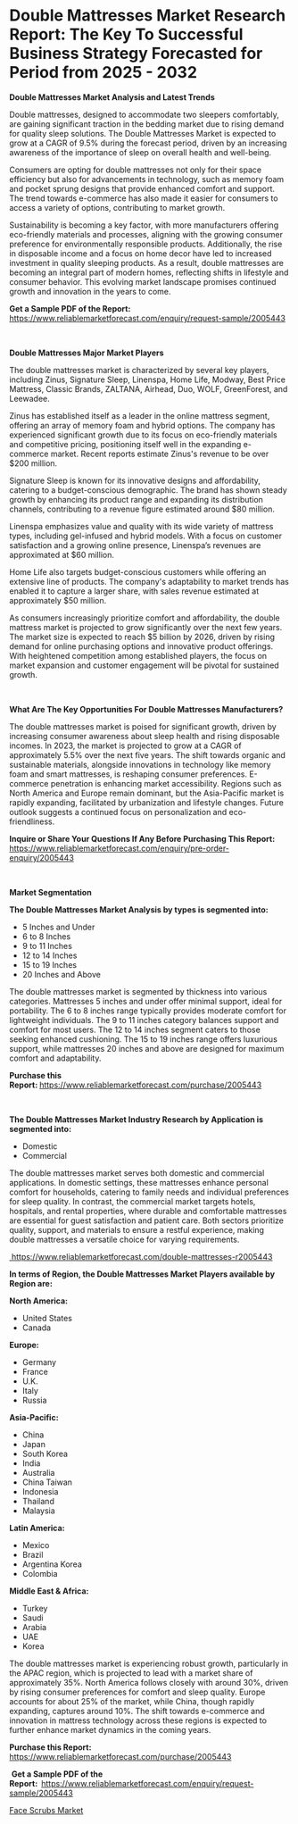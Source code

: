 <p><h1>Double Mattresses Market Research Report: The Key To Successful Business Strategy Forecasted for Period from 2025 - 2032</h1></p><p><strong>Double Mattresses Market Analysis and Latest Trends</strong></p>
<p><p>Double mattresses, designed to accommodate two sleepers comfortably, are gaining significant traction in the bedding market due to rising demand for quality sleep solutions. The Double Mattresses Market is expected to grow at a CAGR of 9.5% during the forecast period, driven by an increasing awareness of the importance of sleep on overall health and well-being. </p><p>Consumers are opting for double mattresses not only for their space efficiency but also for advancements in technology, such as memory foam and pocket sprung designs that provide enhanced comfort and support. The trend towards e-commerce has also made it easier for consumers to access a variety of options, contributing to market growth. </p><p>Sustainability is becoming a key factor, with more manufacturers offering eco-friendly materials and processes, aligning with the growing consumer preference for environmentally responsible products. Additionally, the rise in disposable income and a focus on home decor have led to increased investment in quality sleeping products. As a result, double mattresses are becoming an integral part of modern homes, reflecting shifts in lifestyle and consumer behavior. This evolving market landscape promises continued growth and innovation in the years to come.</p></p>
<p><strong>Get a Sample PDF of the Report:&nbsp;</strong> <a href="https://www.reliablemarketforecast.com/enquiry/request-sample/2005443?utm_campaign=3096&utm_medium=2&utm_source=Github&utm_content=ia&utm_term=05042025&utm_id=double-mattresses">https://www.reliablemarketforecast.com/enquiry/request-sample/2005443</a></p>
<p>&nbsp;</p>
<p><strong>Double Mattresses Major Market Players</strong></p>
<p><p>The double mattresses market is characterized by several key players, including Zinus, Signature Sleep, Linenspa, Home Life, Modway, Best Price Mattress, Classic Brands, ZALTANA, Airhead, Duo, WOLF, GreenForest, and Leewadee. </p><p>Zinus has established itself as a leader in the online mattress segment, offering an array of memory foam and hybrid options. The company has experienced significant growth due to its focus on eco-friendly materials and competitive pricing, positioning itself well in the expanding e-commerce market. Recent reports estimate Zinus's revenue to be over $200 million.</p><p>Signature Sleep is known for its innovative designs and affordability, catering to a budget-conscious demographic. The brand has shown steady growth by enhancing its product range and expanding its distribution channels, contributing to a revenue figure estimated around $80 million.</p><p>Linenspa emphasizes value and quality with its wide variety of mattress types, including gel-infused and hybrid models. With a focus on customer satisfaction and a growing online presence, Linenspa’s revenues are approximated at $60 million.</p><p>Home Life also targets budget-conscious customers while offering an extensive line of products. The company's adaptability to market trends has enabled it to capture a larger share, with sales revenue estimated at approximately $50 million.</p><p>As consumers increasingly prioritize comfort and affordability, the double mattress market is projected to grow significantly over the next few years. The market size is expected to reach $5 billion by 2026, driven by rising demand for online purchasing options and innovative product offerings. With heightened competition among established players, the focus on market expansion and customer engagement will be pivotal for sustained growth.</p></p>
<p>&nbsp;</p>
<p><strong>What Are The Key Opportunities For Double Mattresses Manufacturers?</strong></p>
<p><p>The double mattresses market is poised for significant growth, driven by increasing consumer awareness about sleep health and rising disposable incomes. In 2023, the market is projected to grow at a CAGR of approximately 5.5% over the next five years. The shift towards organic and sustainable materials, alongside innovations in technology like memory foam and smart mattresses, is reshaping consumer preferences. E-commerce penetration is enhancing market accessibility. Regions such as North America and Europe remain dominant, but the Asia-Pacific market is rapidly expanding, facilitated by urbanization and lifestyle changes. Future outlook suggests a continued focus on personalization and eco-friendliness.</p></p>
<p><strong>Inquire or Share Your Questions If Any Before Purchasing This Report:</strong> <a href="https://www.reliablemarketforecast.com/enquiry/pre-order-enquiry/2005443?utm_campaign=3096&utm_medium=2&utm_source=Github&utm_content=ia&utm_term=05042025&utm_id=double-mattresses">https://www.reliablemarketforecast.com/enquiry/pre-order-enquiry/2005443</a></p>
<p>&nbsp;</p>
<p><strong>Market Segmentation</strong></p>
<p><strong>The Double Mattresses Market Analysis by types is segmented into:</strong></p>
<p><ul><li>5 Inches and Under</li><li>6 to 8 Inches</li><li>9 to 11 Inches</li><li>12 to 14 Inches</li><li>15 to 19 Inches</li><li>20 Inches and Above</li></ul></p>
<p><p>The double mattresses market is segmented by thickness into various categories. Mattresses 5 inches and under offer minimal support, ideal for portability. The 6 to 8 inches range typically provides moderate comfort for lightweight individuals. The 9 to 11 inches category balances support and comfort for most users. The 12 to 14 inches segment caters to those seeking enhanced cushioning. The 15 to 19 inches range offers luxurious support, while mattresses 20 inches and above are designed for maximum comfort and adaptability.</p></p>
<p><strong>Purchase this Report:&nbsp;</strong><a href="https://www.reliablemarketforecast.com/purchase/2005443?utm_campaign=3096&utm_medium=2&utm_source=Github&utm_content=ia&utm_term=05042025&utm_id=double-mattresses">https://www.reliablemarketforecast.com/purchase/2005443</a></p>
<p>&nbsp;</p>
<p><strong>The Double Mattresses Market Industry Research by Application is segmented into:</strong></p>
<p><ul><li>Domestic</li><li>Commercial</li></ul></p>
<p><p>The double mattresses market serves both domestic and commercial applications. In domestic settings, these mattresses enhance personal comfort for households, catering to family needs and individual preferences for sleep quality. In contrast, the commercial market targets hotels, hospitals, and rental properties, where durable and comfortable mattresses are essential for guest satisfaction and patient care. Both sectors prioritize quality, support, and materials to ensure a restful experience, making double mattresses a versatile choice for varying requirements.</p></p>
<p><a href="https://www.reliablemarketforecast.com/double-mattresses-r2005443?utm_campaign=3096&utm_medium=2&utm_source=Github&utm_content=ia&utm_term=05042025&utm_id=double-mattresses">&nbsp;https://www.reliablemarketforecast.com/double-mattresses-r2005443</a></p>
<p><strong>In terms of Region, the Double Mattresses Market Players available by Region are:</strong></p>
<p>
    <p> <strong> North America: </strong>
        <ul>
            <li>United States</li>
            <li>Canada</li>
        </ul>
        </p> 
    <p> <strong> Europe: </strong>
        <ul>
            <li>Germany</li>
            <li>France</li>
            <li>U.K.</li>
            <li>Italy</li>
            <li>Russia</li>
        </ul>
        </p> 
    <p> <strong> Asia-Pacific: </strong>
        <ul>
            <li>China</li>
            <li>Japan</li>
            <li>South Korea</li>
            <li>India</li>
            <li>Australia</li>
            <li>China Taiwan</li>
            <li>Indonesia</li>
            <li>Thailand</li>
            <li>Malaysia</li>
        </ul>
        </p> 
    <p> <strong> Latin America: </strong>
        <ul>
            <li>Mexico</li>
            <li>Brazil</li>
            <li>Argentina Korea</li>
            <li>Colombia</li>
        </ul>
        </p> 
    <p> <strong> Middle East & Africa: </strong>
        <ul>
            <li>Turkey</li>
            <li>Saudi</li>
            <li>Arabia</li>
            <li>UAE</li>
            <li>Korea</li>
        </ul>
    </p>
    </p>
<p><p>The double mattresses market is experiencing robust growth, particularly in the APAC region, which is projected to lead with a market share of approximately 35%. North America follows closely with around 30%, driven by rising consumer preferences for comfort and sleep quality. Europe accounts for about 25% of the market, while China, though rapidly expanding, captures around 10%. The shift towards e-commerce and innovation in mattress technology across these regions is expected to further enhance market dynamics in the coming years.</p></p>
<p><strong>Purchase this Report: </strong><a href="https://www.reliablemarketforecast.com/purchase/2005443?utm_campaign=3096&utm_medium=2&utm_source=Github&utm_content=ia&utm_term=05042025&utm_id=double-mattresses">https://www.reliablemarketforecast.com/purchase/2005443</a></p>
<p>&nbsp;<strong>Get a Sample PDF of the Report:&nbsp;&nbsp;</strong><a href="https://www.reliablemarketforecast.com/enquiry/request-sample/2005443?utm_campaign=3096&utm_medium=2&utm_source=Github&utm_content=ia&utm_term=05042025&utm_id=double-mattresses">https://www.reliablemarketforecast.com/enquiry/request-sample/2005443</a></p>
<p><strong></strong></p>
<p><p><a href="https://github.com/guleealhani/Market-Research-Report-List-1/blob/main/face-scrubs-market.md?utm_campaign=3096&utm_medium=2&utm_source=Github&utm_content=ia&utm_term=05042025&utm_id=double-mattresses">Face Scrubs Market</a></p></p>